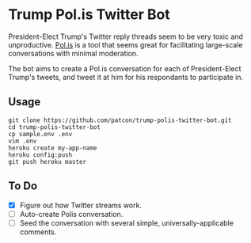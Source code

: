 # Trump Pol.is Twitter Bot

President-Elect Trump's Twitter reply threads seem to be very toxic and
unproductive. [Pol.is](https://pol.is) is a tool that seems great for
facilitating large-scale conversations with minimal moderation.

The bot aims to create a Pol.is conversation for each of President-Elect
Trump's tweets, and tweet it at him for his respondants to participate
in.

## Usage

```
git clone https://github.com/patcon/trump-polis-twitter-bot.git
cd trump-polis-twitter-bot
cp sample.env .env
vim .env
heroku create my-app-name
heroku config:push
git push heroku master
```

## To Do

- [x] Figure out how Twitter streams work.
- [ ] Auto-create Polis conversation.
- [ ] Seed the conversation with several simple, universally-applicable
  comments.
